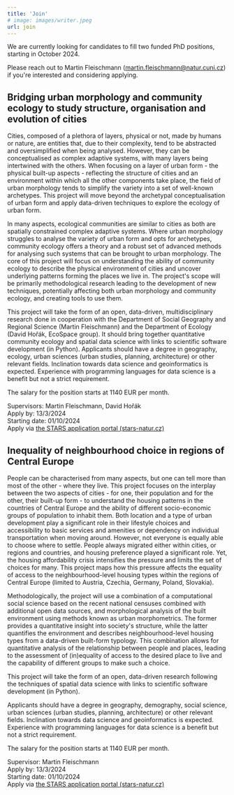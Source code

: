 ```yaml
---
title: 'Join'
# image: images/writer.jpeg
url: join
---
```


We are currently looking for candidates to fill two funded PhD positions, starting in October 2024.

Please reach out to Martin Fleischmann (<martin.fleischmann@natur.cuni.cz>) if you're interested and considering applying.

## Bridging urban morphology and community ecology to study structure, organisation and evolution of cities

Cities, composed of a plethora of layers, physical or not, made by humans or nature, are entities that, due to their complexity, tend to be abstracted and oversimplified when being analysed.
However, they can be conceptualised as complex adaptive systems, with many layers being intertwined with the others. When focusing on a layer of urban form - the physical built-up aspects - reflecting the structure of cities and an environment within which all the other components take place, the field of urban morphology tends to simplify the variety into a set of well-known archetypes. This project will move beyond the archetypal conceptualisation of urban form and apply data-driven techniques to explore the ecology of urban form.

In many aspects, ecological communities are similar to cities as both are spatially constrained complex adaptive systems. Where urban morphology struggles to analyse the variety of urban form and opts for archetypes, community ecology offers a theory and a robust set of advanced methods for analysing such systems that can be brought to urban morphology. The core of this project will focus on understanding the ability of community ecology to describe the physical environment of cities and uncover underlying patterns forming the places we live in. The project's scope will be primarily methodological research leading to the development of new techniques, potentially affecting both urban morphology and community ecology, and creating tools to use them.

This project will take the form of an open, data-driven, multidisciplinary research done in cooperation with the Department of Social Geography and Regional Science (Martin Fleischmann) and the Department of Ecology (David Hořák, EcoSpace group). It should bring together quantitative community ecology and spatial data science with links to scientific software development (in Python).
Applicants should have a degree in geography, ecology, urban sciences (urban studies, planning, architecture) or other relevant fields. Inclination towards data science and geoinformatics is expected. Experience with programming languages for data science is a benefit but not a strict requirement.

The salary for the position starts at 1140 EUR per month.

<span class="pygment">Supervisors:</span> Martin Fleischmann, David Hořák<br>
<span class="pygment">Apply by:</span> 13/3/2024<br>
<span class="pygment">Starting date:</span> 01/10/2024<br>
<span class="pygment">Apply via <a href="https://stars-natur.cz/phd-positions/geography/bridging-urban-morphology-and-community-ecology-to-study-structure-organisation-and-evolution-of-cities">the STARS application portal (stars-natur.cz)</a></span>

## Inequality of neighbourhood choice in regions of Central Europe

People can be characterised from many aspects, but one can tell more than most of the other - where they live. This project focuses on the interplay between the two aspects of cities - for one, their population and for the other, their built-up form - to understand the housing patterns in the countries of Central Europe and the ability of different socio-economic groups of population to inhabit them. Both location and a type of urban development play a significant role in their lifestyle choices and accessibility to basic services and amenities or dependency on individual transportation when moving around. However, not everyone is equally able to choose where to settle. People always migrated either within cities, or regions and countries, and housing preference played a significant role. Yet, the housing affordability crisis intensifies the pressure and limits the set of choices for many. This project maps how this pressure affects the equality of access to the neighbourhood-level housing types within the regions of Central Europe (limited to Austria, Czechia, Germany, Poland, Slovakia).

Methodologically, the project will use a combination of a computational social science based on the recent national censuses combined with additional open data sources, and morphological analysis of the built environment using methods known as urban morphometrics. The former provides a quantitative insight into society's structure, while the latter quantifies the environment and describes neighbourhood-level housing types from a data-driven built-form typology. This combination allows for quantitative analysis of the relationship between people and places, leading to the assessment of (in)equality of access to the desired place to live and the capability of different groups to make such a choice.

This project will take the form of an open, data-driven research following the techniques of spatial data science with links to scientific software development (in Python).

Applicants should have a degree in geography, demography, social science, urban sciences (urban studies, planning, architecture) or other relevant fields. Inclination towards data science and geoinformatics is expected. Experience with programming languages for data science is a benefit but not a strict requirement.

The salary for the position starts at 1140 EUR per month.


<span class="pygment">Supervisor:</span> Martin Fleischmann<br>
<span class="pygment">Apply by:</span> 13/3/2024<br>
<span class="pygment">Starting date:</span> 01/10/2024<br>
<span class="pygment">Apply via <a href="https://stars-natur.cz/phd-positions/geography/inequality-of-neighbourhood-choice-in-regions-of-central-europe">the STARS application portal (stars-natur.cz)</a></span>